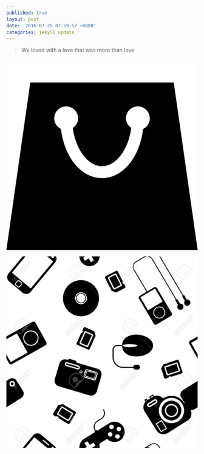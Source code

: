 ```yaml
---
published: true
layout: post
date: '2016-07-25 07:59:57 +0800'
categories: jekyll update
---
```

> We loved with a love that was more than love

![](https://raw.githubusercontent.com/wbbt/p2/gh-pages/_posts/115-bag-for-shopping-in-black-shape-vector.png)

![14036546-Seamless-background-Icon-with-electronic-gadgets-Could-be-used-as-seamless-wallpaper-textile-wrappin-Stock-Vector.jpg](https://github.com/wbbt/p2/blob/gh-pages/_posts/14036546-Seamless-background-Icon-with-electronic-gadgets-Could-be-used-as-seamless-wallpaper-textile-wrappin-Stock-Vector.jpg?raw=true)
